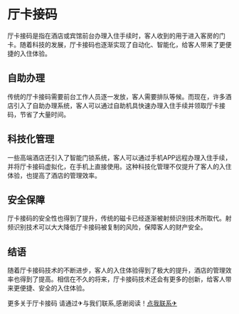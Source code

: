 # 厅卡接码

厅卡接码是指在酒店或宾馆前台办理入住手续时，客人收到的用于进入客房的门卡。随着科技的发展，厅卡接码也逐渐实现了自动化、智能化，给客人带来了更便捷的入住体验。

## 自助办理

传统的厅卡接码需要前台工作人员逐一发放，客人需要排队等候。而现在，许多酒店引入了自助办理系统，客人可以通过自助机具快速办理入住手续并领取厅卡接码，节省了大量时间。

## 科技化管理

一些高端酒店还引入了智能门锁系统，客人可以通过手机APP远程办理入住手续，并将厅卡接码虚拟化，在手机上直接使用。这种科技化管理不仅提升了客人的入住体验，也提高了酒店的管理效率。

## 安全保障

厅卡接码的安全性也得到了提升，传统的磁卡已经逐渐被射频识别技术所取代。射频识别技术可以大大降低厅卡接码被复制的风险，保障客人的财产安全。

## 结语

随着厅卡接码技术的不断进步，客人的入住体验得到了极大的提升，酒店的管理效率也得到了提高。相信在不久的将来，厅卡接码技术还会有更多的创新，给客人带来更便捷、安全的入住体验。

更多关于厅卡接码 请通过✈与我们联系,感谢阅读！[点我联系✈](https://pro.k02.cc)